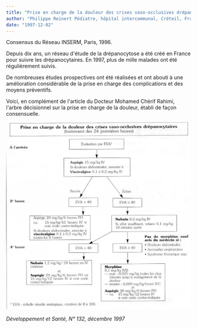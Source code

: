 ```yaml
---
title: "Prise en charge de la douleur des crises vaso-occlusives drépanocytaires : traitement des 24 premières heures"
author: "Philippe Reinert Pédiatre, hôpital intercommunal, Créteil, France"
date: "1997-12-02"
---
```


<div class="teaser"><p>Consensus du Réseau INSERM, Paris, 1996.</p>
<p>Depuis dix ans, un réseau d'étude de la drépanocytose a été créé en France pour suivre les drépanocytaires. En 1997, plus de mille malades ont été régulièrement suivis.</p>
<p>De nombreuses études prospectives ont été réalisées et ont abouti à une amélioration considérable de la prise en charge des complications et des moyens préventifs.</p></div>

Voici, en complément de l'article du Docteur Mohamed Chérif Rahimi, l'arbre décisionnel sur la prise en charge de la douleur, établi de façon consensuelle.


![](i762-1.jpg)


_Développement et Santé, N° 132, décembre 1997_